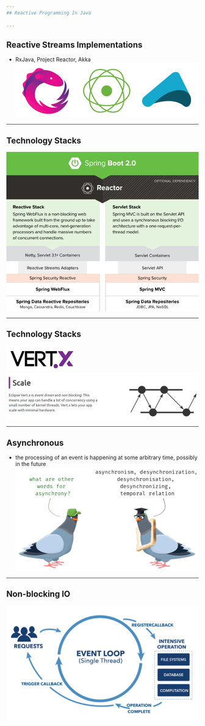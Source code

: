 ```yaml
---
## Reactive Programming In Java

---
```

## Reactive Streams Implementations
- RxJava, Project Reactor, Akka
![Reactive Streams implementations](assets/img/reactive_logos.png)

---
## Technology Stacks
![Spring Boot 2.0](assets/img/spring_boot_2.0_reactor.png)

---
## Technology Stacks
![Vert.x logo](assets/img/vertx_logo.png)
![Vert.x scale](assets/img/vertx_reactive.png)

---
## Asynchronous
- the processing of an event is happening at some arbitrary time, possibly in the future
![Asynchrony](assets/img/asyncrony.png)

---
## Non-blocking IO
![Non-Blocking](assets/img/nonblocking_io.png)

